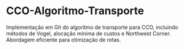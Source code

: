 # CCO-Algoritmo-Transporte
Implementação em Git do algoritmo de transporte para CCO, incluindo métodos de Vogel, alocação mínima de custos e Northwest Corner. Abordagem eficiente para otimização de rotas.
